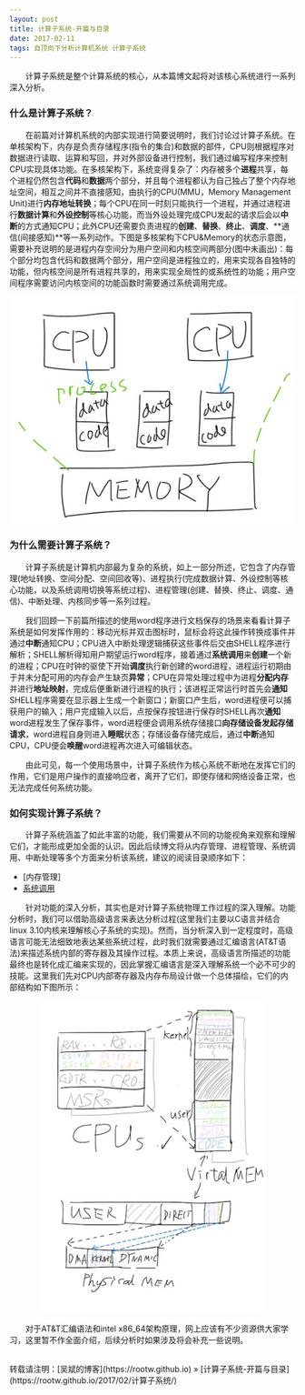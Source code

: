 ```yaml
---
layout: post
title: 计算子系统-开篇与目录
date: 2017-02-11
tags: 自顶向下分析计算机系统 计算子系统
---
```


&emsp;&emsp;计算子系统是整个计算系统的核心，从本篇博文起将对该核心系统进行一系列深入分析。

### 什么是计算子系统？

&emsp;&emsp;在前篇对计算机系统的内部实现进行简要说明时，我们讨论过计算子系统。在单核架构下，内存是负责存储程序(指令的集合)和数据的部件，CPU则根据程序对数据进行读取、运算和写回，并对外部设备进行控制，我们通过编写程序来控制CPU实现具体功能。在多核架构下，系统变得复杂了：内存被多个**进程**共享，每个进程仍然包含**代码**和**数据**两个部分，并且每个进程都认为自己独占了整个内存地址空间，相互之间并不直接感知，由执行的CPU(MMU，Memory Management Unit)进行**内存地址转换**；每个CPU在同一时刻只能执行一个进程，并通过进程进行**数据计算**和**外设控制**等核心功能，而当外设处理完成CPU发起的请求后会以**中断**的方式通知CPU；此外CPU还需要负责进程的**创建**、**替换**、**终止**、**调度**、**通信(间接感知)**等一系列动作。下图是多核架构下CPU&Memory的状态示意图，需要补充说明的是进程内存空间分为用户空间和内核空间两部分(图中未画出)：每个部分均包含代码和数据两个部分，用户空间是进程独立的，用来实现各自独特的功能，但内核空间是所有进程共享的，用来实现全局性的或系统性的功能；用户空间程序需要访问内核空间的功能函数时需要通过系统调用完成。

<div align="center">
    <img src="/images/posts/i440fx/cpu.jpg" height="400" width="500">  
</div> 

### 为什么需要计算子系统？

&emsp;&emsp;计算子系统是计算机内部最为复杂的系统，如上一部分所述，它包含了内存管理(地址转换、空间分配、空间回收等)、进程执行(完成数据计算、外设控制等核心功能，以及系统调用切换等系统过程)、进程管理(创建、替换、终止、调度、通信)、中断处理、内核同步等一系列过程。

&emsp;&emsp;我们回顾一下前篇所描述的使用word程序进行文档保存的场景来看看计算子系统是如何发挥作用的：移动光标并双击图标时，鼠标会将这此操作转换成事件并通过**中断**通知CPU；CPU进入中断处理逻辑捕获这些事件后交由SHELL程序进行解析；SHELL解析得知用户期望运行word程序，接着通过**系统调用**来**创建**一个新的进程；CPU在时钟的驱使下开始**调度**执行新创建的word进程，进程运行初期由于并未分配可用的内存会产生缺页**异常**；CPU在异常处理过程中为进程**分配内存**并进行**地址映射**，完成后便重新进行进程的执行；该进程正常运行时首先会**通知**SHELL程序需要在显示器上生成一个新窗口；新窗口产生后，word进程便可以捕获用户的输入；用户完成输入以后，点按保存按钮进行保存时SHELL再次**通知**word进程发生了保存事件，word进程便会调用系统存储接口**向存储设备发起存储请求**，word进程自身则进入**睡眠**状态；存储设备存储完成后，通过**中断**通知CPU，CPU便会**唤醒**word进程再次进入可编辑状态。

&emsp;&emsp;由此可见，每一个使用场景中，计算子系统作为核心系统不断地在发挥它们的作用，它们是用户操作的直接响应者，离开了它们，即使存储和网络设备正常，也无法完成任何系统功能。

### 如何实现计算子系统？

&emsp;&emsp;计算子系统涵盖了如此丰富的功能，我们需要从不同的功能视角来观察和理解它们，才能形成更加全面的认识。因此后续博文将从内存管理、进程管理、系统调用、中断处理等多个方面来分析该系统，建议的阅读目录顺序如下：


* [内存管理]
* [系统调用](https://rootw.github.io/2017/02/系统调用/)


&emsp;&emsp;针对功能的深入分析，其实也是对计算子系统物理工作过程的深入理解。功能分析时，我们可以借助高级语言来表达分析过程(这里我们主要以C语言并结合linux 3.10内核来理解核心子系统的实现)。然而，当分析深入到一定程度时，高级语言可能无法细致地表达某些系统过程，此时我们就需要通过汇编语言(AT&T语法)来描述系统内部的寄存器及其操作过程。本质上来说，高级语言所描述的功能最终也是转化成汇编来实现的，因此掌握汇编语言是深入理解系统一个必不可少的技能。这里我们先对CPU内部寄存器及内存布局设计做一个总体描绘，它们的内部结构如下图所示：

<div align="center">
    <img src="/images/posts/i440fx/cpu_low_level.jpg" height="550" width="400">  
</div> 

&emsp;&emsp;对于AT&T汇编语法和intel x86_64架构原理，网上应该有不少资源供大家学习，这里暂不作全面介绍，后续分析时如果涉及将会补充一些说明。

<br>
转载请注明：[吴斌的博客](https://rootw.github.io) » [计算子系统-开篇与目录](https://rootw.github.io/2017/02/计算子系统/) 
